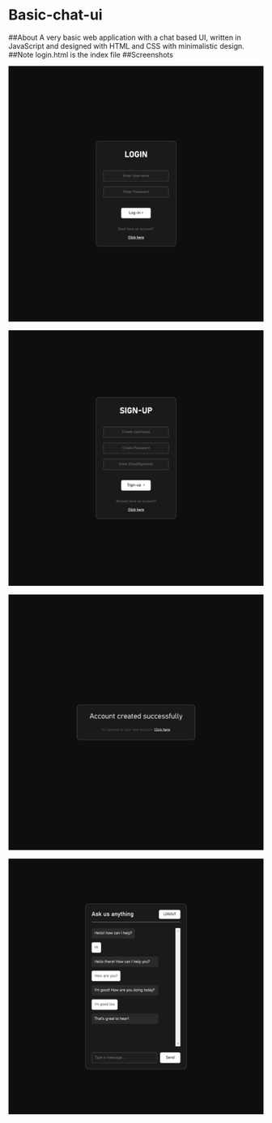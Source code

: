 # Basic-chat-ui
##About
A very basic web application with a chat based UI, written in JavaScript and designed with HTML and CSS with minimalistic design.
##Note
login.html is the index file
##Screenshots
<p align = "center"><img src = "screenshots/Screenshot1.png"/></p>
<p align = "center"><img src = "screenshots/Screenshot2.png"/></p>
<p align = "center"><img src = "screenshots/Screenshot3.png"/></p>
<p align = "center"><img src = "screenshots/Screenshot4.png"/></p>
